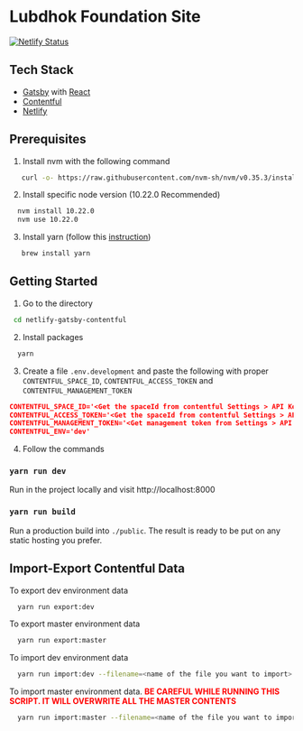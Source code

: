 # Lubdhok Foundation Site

[![Netlify Status](https://api.netlify.com/api/v1/badges/dd7ce725-49c3-4df7-9ab8-9e488736c604/deploy-status)](https://app.netlify.com/sites/lubhdhok-foundation-dev/deploys)

## Tech Stack

- [Gatsby](https://www.gatsbyjs.org/) with [React](https://reactjs.org/)
- [Contentful](https://www.contentful.com)
- [Netlify](https://www.netlify.com)

## Prerequisites

1. Install nvm with the following command

```bash
   curl -o- https://raw.githubusercontent.com/nvm-sh/nvm/v0.35.3/install.sh | bash
```

2. Install specific node version (10.22.0 Recommended)

```bash
  nvm install 10.22.0
  nvm use 10.22.0
```

3. Install yarn (follow this [instruction](https://classic.yarnpkg.com/en/docs/install))

```bash
   brew install yarn
```

## Getting Started

1. Go to the directory

```bash
 cd netlify-gatsby-contentful
```

2. Install packages

```bash
  yarn
```

3. Create a file `.env.development` and paste the following with proper `CONTENTFUL_SPACE_ID`,  `CONTENTFUL_ACCESS_TOKEN` and `CONTENTFUL_MANAGEMENT_TOKEN`

```json
CONTENTFUL_SPACE_ID='<Get the spaceId from contentful Settings > API Keys > Content Delivery Token'
CONTENTFUL_ACCESS_TOKEN='<Get the spaceId from contentful Settings > API Keys > Content Delivery Token>'
CONTENTFUL_MANAGEMENT_TOKEN='<Get management token from Settings > API Keys > Content Management Token'
CONTENTFUL_ENV='dev'
```

4. Follow the commands

### `yarn run dev`

Run in the project locally and visit http://localhost:8000

### `yarn run build`

Run a production build into `./public`. The result is ready to be put on any static hosting you prefer.

## Import-Export Contentful Data

To export dev environment data

```bash
  yarn run export:dev
```

To export master environment data

```bash
  yarn run export:master
```

To import dev environment data

```bash
  yarn run import:dev --filename=<name of the file you want to import>
```

To import master environment data.
<strong style="color: red"> BE CAREFUL WHILE RUNNING THIS SCRIPT. IT WILL OVERWRITE ALL THE MASTER CONTENTS</strong>

```bash
  yarn run import:master --filename=<name of the file you want to import>
```
